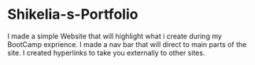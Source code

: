 # Shikelia-s-Portfolio

I made a simple Website that will highlight what i create during my BootCamp exprience.
I made a nav bar that will direct to main parts of the site.
I created hyperlinks to take you externally to other sites.
